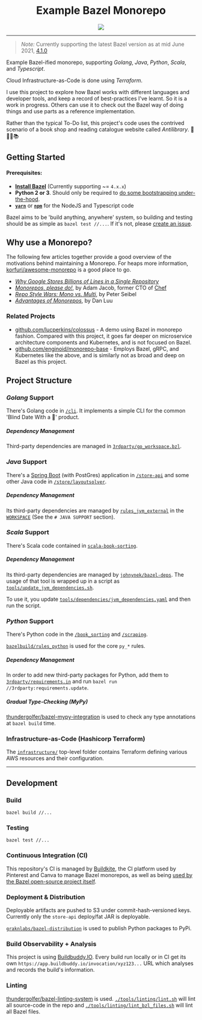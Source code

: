 <h1 align="center">Example Bazel Monorepo</h1>
<p align="center">
    <a href="https://buildkite.com/thundergolfer-inc/the-one-true-bazel-monorepo">
        <img src="https://badge.buildkite.com/aa36b75077a5c69156bc143b32c8c2db04c4b20b8706b8a99b.svg?branch=master">
    </a>
</p>

----

> *Note:* Currently supporting the latest Bazel version as at mid June 2021, [4.1.0](https://github.com/bazelbuild/bazel/releases/tag/4.1.0) 

Example Bazel-ified monorepo, supporting *Golang*, *Java*, *Python*, *Scala*, and *Typescript*. 

Cloud Infrastructure-as-Code is done using _Terraform_.

I use this project to explore how Bazel works with different languages and
developer tools, and keep a record of best-practices I've learnt. So it is a work in progress.
Others can use it to check out the Bazel way of doing things and use parts
as a reference implementation.

Rather than the typical To-Do list, this project's code uses the contrived scenario of a book shop and reading catalogue website called *Antilibrary*. 📗📕📒📚

## Getting Started

#### Prerequisites:
 
- [**Install Bazel**](https://docs.bazel.build/versions/master/install.html) (Currently supporting ~= `4.x.x`)
- **Python 2 or 3**. Should only be required to [do some bootstrapping under-the-hood](https://github.com/bazelbuild/bazel/issues/8446).
- [**`yarn`**](https://yarnpkg.com/) or [**`npm`**](https://www.npmjs.com/) for the NodeJS and Typescript code

Bazel aims to be 'build anything, anywhere' system, so building and testing should be as simple as `bazel test //...`. If it's not, please [create an issue](https://github.com/thundergolfer/example-bazel-monorepo/issues/new/choose). 

## Why use a Monorepo?

The following few articles together provide a good overview of the
motivations behind maintaining a Monorepo. For heaps more information,
[korfuri/awesome-monorepo](https://github.com/korfuri/awesome-monorepo)
is a good place to go. 


* [*Why Google Stores Billions of Lines in a Single
  Repository*](http://delivery.acm.org/10.1145/2860000/2854146/p78-potvin.pdf?ip=60.240.50.147&id=2854146&acc=OA&key=4D4702B0C3E38B35%2E4D4702B0C3E38B35%2E4D4702B0C3E38B35%2E5945DC2EABF3343C&__acm__=1558760299_19ae56a814d1fe05de26b4844a658e52)
* [*Monorepos, please
  do!*](https://medium.com/@adamhjk/monorepo-please-do-3657e08a4b70), by
Adam Jacob, former CTO of [Chef](https://www.chef.io/)
* [*Repo Style Wars: Mono vs. Multi*](https://gigamonkeys.com/mono-vs-multi/), by Peter Seibel
* [*Advantages of Monorepos*](https://danluu.com/monorepo/), by Dan Luu

### Related Projects

* [github.com/lucperkins/colossus](https://github.com/lucperkins/colossus) - A demo using Bazel in monorepo fashion. Compared with this project, it goes far deeper on microservice architecture components and Kubernetes, and is not focused on Bazel.
* [github.com/enginoid/monorepo-base](https://github.com/enginoid/monorepo-base) - Employs Bazel, gRPC, and Kubernetes like the above, and is similarly not as broad and deep on Bazel as this project.

## Project Structure

### *Golang* Support

There's Golang code in [`/cli`](/cli). It implements a simple CLI for the common 'Blind Date With a 📖' product.

##### Dependency Management

Third-party dependencies are managed in [`3rdparty/go_workspace.bzl`](/3rdparty/go_workspace.bzl).  

### *Java* Support

There's a [Spring Boot](https://spring.io/projects/spring-boot) (with PostGres) application in [`/store-api`](/store-api) and some other Java code in [`/store/layoutsolver`](/store/layoutsolver).

##### Dependency Management

Its third-party dependencies are managed by [`rules_jvm_external`](https://blog.bazel.build/2019/03/31/rules-jvm-external-maven.html) in the [`WORKSPACE`](/WORKSPACE) (See the `# JAVA SUPPORT` section).

### *Scala* Support

There's Scala code contained in [`scala-book-sorting`](/scala-book-sorting).

##### Dependency Management

Its third-party dependencies are managed
by [`johnynek/bazel-deps`](https://github.com/johnynek/bazel-deps). The usage of that tool is wrapped up in a script
as [`tools/update_jvm_dependencies.sh`](tools/update_jvm_dependencies.sh).

To use it, you update [`tools/dependencies/jvm_dependencies.yaml`](tools/dependencies/jvm_dependencies.yaml) and then run the script.


### *Python* Support

There's Python code in the [`/book_sorting`](/book_sorting) and [`/scraping`](/scraping).

[`bazelbuild/rules_python`](https://github.com/bazelbuild/rules_python) is used for the core `py_*` rules.

##### Dependency Management

In order to add new third-party packages for Python, add them to [`3rdparty/requirements.in`](/3rdparty/requirements.in) and run `bazel run //3rdparty:requirements.update`.

##### Gradual Type-Checking (MyPy)

[thundergolfer/bazel-mypy-integration](https://github.com/thundergolfer/bazel-mypy-integration) is used to check any type annotations at `bazel build` time.

### Infrastructure-as-Code (Hashicorp Terraform)

The [`infrastructure/`](/infrastructure) top-level folder contains Terraform defining various AWS resources and their configuration. 

----

## Development

### Build

`bazel build //...`

### Testing

`bazel test //...`

### Continuous Integration (CI)

This repository's CI is managed by [Buildkite](https://buildkite.com), the CI platform used by Pinterest and Canva to manage Bazel monorepos,
as well as being [used by the Bazel open-source project itself](https://buildkite.com/bazel).

### Deployment & Distribution

Deployable artifacts are pushed to S3 under commit-hash-versioned keys.
Currently only the `store-api` deploy/fat JAR is deployable.

[`graknlabs/bazel-distribution`](https://github.com/graknlabs/bazel-distribution) is used to publish Python packages to PyPi. 

### Build Observability + Analysis

This project is using [Buildbuddy.IO](https://buildbuddy.io/). Every build run locally or in CI get its own `https://app.buildbuddy.io/invocation/xyz123...` URL which analyses and records the build's information.

### Linting

[thundergolfer/bazel-linting-system](https://github.com/thundergolfer/bazel-linting-system) is used. [`./tools/linting/lint.sh`](tools/linting/lint.sh) will lint all source-code in the repo and [`./tools/linting/lint_bzl_files.sh`](tools/linting/lint_bzl_files.sh) will lint all Bazel files.

